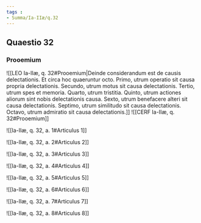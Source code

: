 ```yaml
---
tags : 
- Summa/Ia-IIæ/q.32
---
```


## Quaestio 32

### Prooemium

![[LEO Ia-IIæ, q. 32#Prooemium|Deinde considerandum est de causis delectationis. Et circa hoc quaeruntur octo. Primo, utrum operatio sit causa propria delectationis. Secundo, utrum motus sit causa delectationis. Tertio, utrum spes et memoria. Quarto, utrum tristitia. Quinto, utrum actiones aliorum sint nobis delectationis causa. Sexto, utrum benefacere alteri sit causa delectationis. Septimo, utrum similitudo sit causa delectationis. Octavo, utrum admiratio sit causa delectationis.]]
![[CERF Ia-IIæ, q. 32#Prooemium]]

![[Ia-IIæ, q. 32, a. 1#Articulus 1]]

![[Ia-IIæ, q. 32, a. 2#Articulus 2]]

![[Ia-IIæ, q. 32, a. 3#Articulus 3]]

![[Ia-IIæ, q. 32, a. 4#Articulus 4]]

![[Ia-IIæ, q. 32, a. 5#Articulus 5]]

![[Ia-IIæ, q. 32, a. 6#Articulus 6]]

![[Ia-IIæ, q. 32, a. 7#Articulus 7]]

![[Ia-IIæ, q. 32, a. 8#Articulus 8]]

